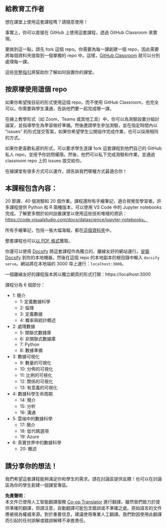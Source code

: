 <!--
CO_OP_TRANSLATOR_METADATA:
{
  "original_hash": "87f157ea00d36c1d12c14390d9852b50",
  "translation_date": "2025-08-24T11:55:35+00:00",
  "source_file": "for-teachers.md",
  "language_code": "hk"
}
-->
## 給教育工作者

想在課堂上使用這套課程嗎？請隨意使用！

事實上，你可以直接在 GitHub 上使用這套課程，透過 GitHub Classroom 來實現。

要做到這一點，請先 fork 這個 repo。你需要為每一課創建一個 repo，因此需要將每個資料夾提取到一個單獨的 repo 中。這樣，[GitHub Classroom](https://classroom.github.com/classrooms) 就可以分別處理每一課。

這些[完整指引](https://github.blog/2020-03-18-set-up-your-digital-classroom-with-github-classroom/)將幫助你了解如何設置你的課堂。

## 按原樣使用這個 repo

如果你希望按目前的形式使用這個 repo，而不使用 GitHub Classroom，也完全可以。你需要與學生溝通，告訴他們要一起完成哪一課。

在線上教學形式（如 Zoom、Teams 或其他工具）中，你可以為測驗設置分組討論室，並指導學生為學習做好準備。然後邀請學生參加測驗，並在指定時間內以 "issues" 的形式提交答案。如果你希望學生公開協作完成作業，也可以採用相同的方式。

如果你更喜歡私密的形式，可以要求學生逐課 fork 這套課程到他們自己的 GitHub 私人 repo，並授予你訪問權限。然後，他們可以私下完成測驗和作業，並通過 classroom repo 上的 issues 提交給你。

在線課堂有很多方式可以運作，請告訴我們哪種方式最適合你！

## 本課程包含內容：

20 節課、40 個測驗和 20 個作業。課程還附有手繪筆記，適合視覺型學習者。許多課程提供 Python 和 R 兩種版本，可以使用 VS Code 中的 Jupyter notebooks 完成。了解更多關於如何設置課堂以使用這些技術堆棧的資訊：https://code.visualstudio.com/docs/datascience/jupyter-notebooks。

所有手繪筆記，包括一張大幅海報，都在[這個資料夾](../../sketchnotes)中。

整套課程也可以[以 PDF 格式](../../pdf/readme.pdf)獲取。

你還可以使用 [Docsify](https://docsify.js.org/#/) 將這套課程作為獨立的、離線友好的網站運行。[安裝 Docsify](https://docsify.js.org/#/quickstart) 到你的本地機器，然後在這個 repo 的本地副本的根目錄中輸入 `docsify serve`。網站將在本地端的 3000 埠上運行：`localhost:3000`。

一個離線友好的課程版本將以獨立網頁的形式打開：https://localhost:3000

課程分為 6 個部分：

- 1: 簡介
    - 1: 定義數據科學
    - 2: 倫理
    - 3: 定義數據
    - 4: 概率與統計概述
- 2: 處理數據
    - 5: 關聯式數據庫
    - 6: 非關聯式數據庫
    - 7: Python
    - 8: 數據準備
- 3: 數據可視化
    - 9: 數量的可視化
    - 10: 分佈的可視化
    - 11: 比例的可視化
    - 12: 關係的可視化
    - 13: 有意義的可視化
- 4: 數據科學生命周期
    - 14: 簡介
    - 15: 分析
    - 16: 溝通
- 5: 雲端中的數據科學
    - 17: 簡介
    - 18: 低代碼選項
    - 19: Azure
- 6: 真實世界中的數據科學
    - 20: 概述

## 請分享你的想法！

我們希望這套課程能夠滿足你和學生的需求。請在討論區提供反饋！也可以在討論區為你的學生創建一個課堂專區。

**免責聲明**：  
本文件已使用人工智能翻譯服務 [Co-op Translator](https://github.com/Azure/co-op-translator) 進行翻譯。雖然我們致力於提供準確的翻譯，但請注意，自動翻譯可能包含錯誤或不準確之處。原始語言的文件應被視為權威來源。對於重要信息，建議使用專業人工翻譯。我們對因使用此翻譯而引起的任何誤解或錯誤解釋不承擔責任。